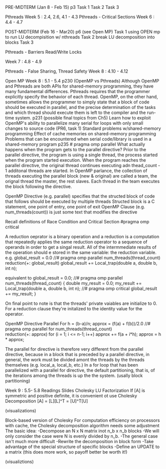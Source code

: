 PRE-MIDTERM (Jan 8 - Feb 15)
p3
Task 1
Task 2
Task 3

Pthreads
Week 5 : 2.4, 2.6, 4.1 - 4.3
Pthreads - Critical Sections
Week 6 : 4.4 - 4.7

POST-MIDTERM (Feb 16 - Mar20)
p6
(see Open MP)
Task 1 using OPEN mp to run LU decompisition w/ nthreads
Task 2 break LU decomposition into blocks
Task 3

Pthreads - Barriers Read/Write Locks

Week 7 : 4.8 - 4.9

Pthreads - False Sharing, Thread Safety
Week 8 : 4.10 - 4.12


Open MP
Week 8 : 5.1 - 5.4
p230 (OpenMP vs Pthreads)
Although OpenMP and Pthreads are both APIs for shared-memory programming, they have many fundamental differences. Pthreads requires that the programmer explicitly specify the behavior of each thread. OpenMP, on the other hand, sometimes allows the programmer to simply state that
a block of code should be executed in parallel, and the precise determination of the tasks and which thread should execute them is left to the compiler and the run-time system.
p231 (possible final topics from Ch5)
Learn how to exploit OpenMP's ability to parallelize many serial for loops with only small changes to source code (PR6, task 1)
Standard problems w/shared-memory programming
Effect of cache memories on shared-memory programming
Problems that can be encountered when serial code/library is used in a shared-memory program
p235 # pragma omp parallel
What actually happens when the program gets to the parallel directive?
Prior to the parallel directive, the program is using a single thread, the process started when the program started execution. When the program reaches the parallel directive, the original thread continues executing adn thead_count - 1 additonal threads are started.
In OpenMP parlance, the collection of threads executing the parallel block (new & original) are called a team, the orignal thread the master, the rest slaves. Each thread in the team executes the block following the directive.

OpenMP Directive (e.g. parallel) specifies that the structed block of code that follows should be executed by multiple threads
     Structed block is a C statement, one point of entry, one point of exit
OpenMP Clause (e.g. num_threads(count)) is just some text that modifies the directive

Recall definitions of Race Condition and Critical Section
#pragma omp critical

A reduction oeprator is a binary operation and a reduction is a computation that repeatedly applies the same reduction operator to a sequence of operands in order to get a singal result.  All of the intermmediate results of the operation should e stored in the same variable: the reduction variable.
e.g.
          global_result = 0.0
//#       pragma omp parallel num_threads(thread_count) \
               reduction(+: global_result)
          global_result += Local_trap(double a, double b, int n);

equivalent to
        global_result = 0.0;
//#      pragma omp parallel num_threads(thread_count)
        {
               double my_result = 0.0;
               my_result += Local_trap(double a, double b, int n);
//#             pragma omp critical
               global_result += my_result;
         }

On final point to note is that the threads' private vaiables are initialize to 0.  For a reduction clause they're initalized to the identity value for the operator.

OpenMP Directive   Parallel For
     h = (b-a)/n;
     approx = (f(a) + f(b))/2.0
//#   pragma omp parallel for num_threads(thread_count) \
          reduction(+: approx)
     for (i = 1; i <= n-1; i++)
          approx += f(a + i*h);
     approx = h * approx;

The parallel for directive is therefore very different from the parallel directive, because in a block that is preceded by a parallel directive, in general, the work must be divided amont the threads by the threads themselves (e.g. local_a, local_b, etc.)
In a for loop that has been parallelized with a parallel for directive, the default partitioning, that is, of the iterations among the threads is up the the system. (usally block partitioning)

Week 9 : 5.5-  5.8
Readings
Slides
Cholesky LU Factorization
If [A] is symmetric and positive definite, it is convenient ot use Cholesky Decomposition
[A] = [L][L]^T = [U]^T[U]

(visualizations)

Block-based version of Cholesky
For computation efficiency on processors with cache, the Cholesky decomposition algorithm needs some adjustment
The basic idea:
-Decompose an N x N matrix inot n_b x n_b blocks
-We will only consider the case were N is evenly divided by n_b.
     -The general case isn't much more difficult
-Rewrite the decomposition in block form
-Take advantage of the special structure of specific blocks
-Define an UPDATE to a matrix (this does more work, so payoff better be worth it!)

(visualiztions)
